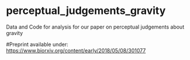 # perceptual_judgements_gravity
Data and Code for analysis for our paper on perceptual judgements about gravity

#Preprint available under:
https://www.biorxiv.org/content/early/2018/05/08/301077
